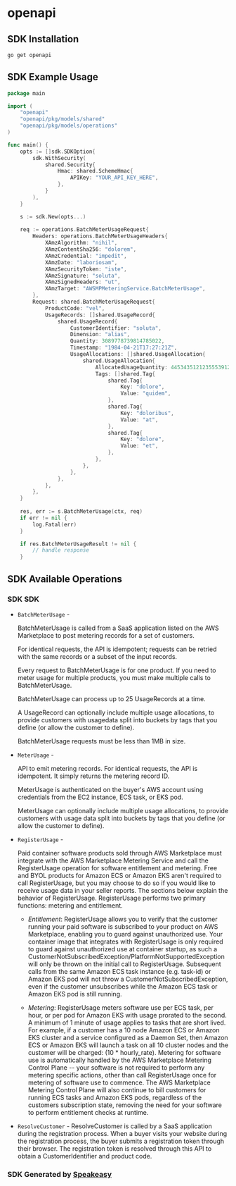 # openapi

<!-- Start SDK Installation -->
## SDK Installation

```bash
go get openapi
```
<!-- End SDK Installation -->

## SDK Example Usage
<!-- Start SDK Example Usage -->
```go
package main

import (
    "openapi"
    "openapi/pkg/models/shared"
    "openapi/pkg/models/operations"
)

func main() {
    opts := []sdk.SDKOption{
        sdk.WithSecurity(
            shared.Security{
                Hmac: shared.SchemeHmac{
                    APIKey: "YOUR_API_KEY_HERE",
                },
            }
        ),
    }

    s := sdk.New(opts...)
    
    req := operations.BatchMeterUsageRequest{
        Headers: operations.BatchMeterUsageHeaders{
            XAmzAlgorithm: "nihil",
            XAmzContentSha256: "dolorem",
            XAmzCredential: "impedit",
            XAmzDate: "laboriosam",
            XAmzSecurityToken: "iste",
            XAmzSignature: "soluta",
            XAmzSignedHeaders: "ut",
            XAmzTarget: "AWSMPMeteringService.BatchMeterUsage",
        },
        Request: shared.BatchMeterUsageRequest{
            ProductCode: "vel",
            UsageRecords: []shared.UsageRecord{
                shared.UsageRecord{
                    CustomerIdentifier: "soluta",
                    Dimension: "alias",
                    Quantity: 3089778739814785022,
                    Timestamp: "1984-04-21T17:27:21Z",
                    UsageAllocations: []shared.UsageAllocation{
                        shared.UsageAllocation{
                            AllocatedUsageQuantity: 4453435121235553912,
                            Tags: []shared.Tag{
                                shared.Tag{
                                    Key: "dolore",
                                    Value: "quidem",
                                },
                                shared.Tag{
                                    Key: "doloribus",
                                    Value: "at",
                                },
                                shared.Tag{
                                    Key: "dolore",
                                    Value: "et",
                                },
                            },
                        },
                    },
                },
            },
        },
    }
    
    res, err := s.BatchMeterUsage(ctx, req)
    if err != nil {
        log.Fatal(err)
    }

    if res.BatchMeterUsageResult != nil {
        // handle response
    }
```
<!-- End SDK Example Usage -->

<!-- Start SDK Available Operations -->
## SDK Available Operations

### SDK SDK

* `BatchMeterUsage` - <p>BatchMeterUsage is called from a SaaS application listed on the AWS Marketplace to post metering records for a set of customers.</p> <p>For identical requests, the API is idempotent; requests can be retried with the same records or a subset of the input records.</p> <p>Every request to BatchMeterUsage is for one product. If you need to meter usage for multiple products, you must make multiple calls to BatchMeterUsage.</p> <p>BatchMeterUsage can process up to 25 UsageRecords at a time.</p> <p>A UsageRecord can optionally include multiple usage allocations, to provide customers with usagedata split into buckets by tags that you define (or allow the customer to define).</p> <p>BatchMeterUsage requests must be less than 1MB in size.</p>
* `MeterUsage` - <p>API to emit metering records. For identical requests, the API is idempotent. It simply returns the metering record ID.</p> <p>MeterUsage is authenticated on the buyer's AWS account using credentials from the EC2 instance, ECS task, or EKS pod.</p> <p>MeterUsage can optionally include multiple usage allocations, to provide customers with usage data split into buckets by tags that you define (or allow the customer to define).</p>
* `RegisterUsage` - <p>Paid container software products sold through AWS Marketplace must integrate with the AWS Marketplace Metering Service and call the RegisterUsage operation for software entitlement and metering. Free and BYOL products for Amazon ECS or Amazon EKS aren't required to call RegisterUsage, but you may choose to do so if you would like to receive usage data in your seller reports. The sections below explain the behavior of RegisterUsage. RegisterUsage performs two primary functions: metering and entitlement.</p> <ul> <li> <p> <i>Entitlement</i>: RegisterUsage allows you to verify that the customer running your paid software is subscribed to your product on AWS Marketplace, enabling you to guard against unauthorized use. Your container image that integrates with RegisterUsage is only required to guard against unauthorized use at container startup, as such a CustomerNotSubscribedException/PlatformNotSupportedException will only be thrown on the initial call to RegisterUsage. Subsequent calls from the same Amazon ECS task instance (e.g. task-id) or Amazon EKS pod will not throw a CustomerNotSubscribedException, even if the customer unsubscribes while the Amazon ECS task or Amazon EKS pod is still running.</p> </li> <li> <p> <i>Metering</i>: RegisterUsage meters software use per ECS task, per hour, or per pod for Amazon EKS with usage prorated to the second. A minimum of 1 minute of usage applies to tasks that are short lived. For example, if a customer has a 10 node Amazon ECS or Amazon EKS cluster and a service configured as a Daemon Set, then Amazon ECS or Amazon EKS will launch a task on all 10 cluster nodes and the customer will be charged: (10 * hourly_rate). Metering for software use is automatically handled by the AWS Marketplace Metering Control Plane -- your software is not required to perform any metering specific actions, other than call RegisterUsage once for metering of software use to commence. The AWS Marketplace Metering Control Plane will also continue to bill customers for running ECS tasks and Amazon EKS pods, regardless of the customers subscription state, removing the need for your software to perform entitlement checks at runtime.</p> </li> </ul>
* `ResolveCustomer` - ResolveCustomer is called by a SaaS application during the registration process. When a buyer visits your website during the registration process, the buyer submits a registration token through their browser. The registration token is resolved through this API to obtain a CustomerIdentifier and product code.

<!-- End SDK Available Operations -->

### SDK Generated by [Speakeasy](https://docs.speakeasyapi.dev/docs/using-speakeasy/client-sdks)

